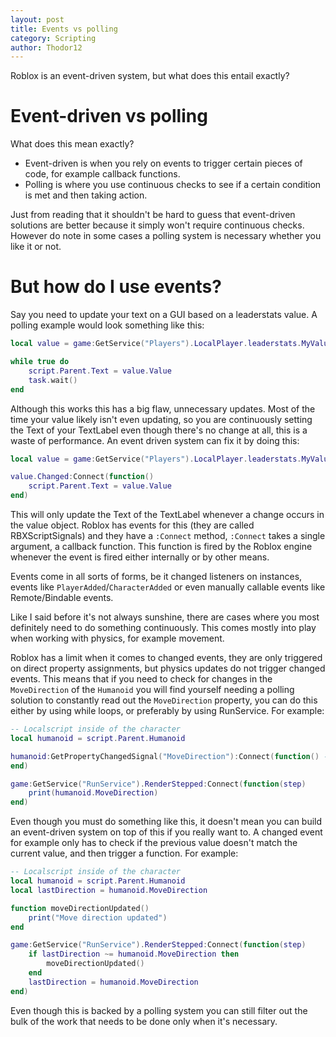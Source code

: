 ```yaml
---
layout: post
title: Events vs polling
category: Scripting
author: Thodor12
---
```


Roblox is an event-driven system, but what does this entail exactly?

# Event-driven vs polling
What does this mean exactly?

- Event-driven is when you rely on events to trigger certain pieces of code, for example callback functions.
- Polling is where you use continuous checks to see if a certain condition is met and then taking action.

Just from reading that it shouldn't be hard to guess that event-driven solutions are better because it simply won't require continuous checks.
However do note in some cases a polling system is necessary whether you like it or not.

# But how do I use events?
Say you need to update your text on a GUI based on a leaderstats value.
A polling example would look something like this:

```lua
local value = game:GetService("Players").LocalPlayer.leaderstats.MyValue

while true do
    script.Parent.Text = value.Value
    task.wait()
end
```

Although this works this has a big flaw, unnecessary updates. Most of the time your value likely isn't even updating, so you are continuously
setting the Text of your TextLabel even though there's no change at all, this is a waste of performance.
An event driven system can fix it by doing this:

```lua
local value = game:GetService("Players").LocalPlayer.leaderstats.MyValue

value.Changed:Connect(function()
    script.Parent.Text = value.Value
end)
```

This will only update the Text of the TextLabel whenever a change occurs in the value object. Roblox has events for this (they are called RBXScriptSignals)
and they have a `:Connect` method, `:Connect` takes a single argument, a callback function.
This function is fired by the Roblox engine whenever the event is fired either internally or by other means.

Events come in all sorts of forms, be it changed listeners on instances, events like `PlayerAdded`/`CharacterAdded` or even manually callable events like Remote/Bindable events.

Like I said before it's not always sunshine, there are cases where you most definitely need to do something continuously.
This comes mostly into play when working with physics, for example movement.

Roblox has a limit when it comes to changed events, they are only triggered on direct property assignments, but physics updates do not trigger changed events.
This means that if you need to check for changes in the `MoveDirection` of the `Humanoid` you will find yourself needing a polling solution to constantly
read out the `MoveDirection` property, you can do this either by using while loops, or preferably by using RunService.
For example:

```lua
-- Localscript inside of the character
local humanoid = script.Parent.Humanoid

humanoid:GetPropertyChangedSignal("MoveDirection"):Connect(function() -- this will never fire because it's updated through physics
end)

game:GetService("RunService").RenderStepped:Connect(function(step)
    print(humanoid.MoveDirection)
end)
```

Even though you must do something like this, it doesn't mean you can build an event-driven system on top of this if you really want to.
A changed event for example only has to check if the previous value doesn't match the current value, and then trigger a function.
For example:

```lua
-- Localscript inside of the character
local humanoid = script.Parent.Humanoid
local lastDirection = humanoid.MoveDirection

function moveDirectionUpdated()
    print("Move direction updated")
end

game:GetService("RunService").RenderStepped:Connect(function(step)
    if lastDirection ~= humanoid.MoveDirection then
        moveDirectionUpdated()
    end
    lastDirection = humanoid.MoveDirection
end)
```

Even though this is backed by a polling system you can still filter out the bulk of the work that needs to be done only when it's necessary.